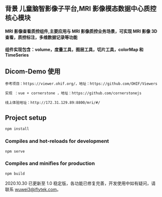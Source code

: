 ## 背景 儿童脑智影像子平台,MRI 影像模态数据中心质控核心模块

#### MRI 影像查看质控组件,主要应用与 MRI 影像质控业务场景，可实现 MRI 影像 3D 查看，质控标注，多维数据记录等功能

#### 组件实现包含：volume，度量工具，图层工具，切片工具，colorMap 和 TimeSeries

## Dicom-Demo 使用

```
参考项目：https://viewer.ohif.org/，地址：https://github.com/OHIF/Viewers

实现 ：vue + cornerstone ，地址：https://github.com/cornerstonejs

线上体验地址：http://172.31.129.89:8800/mri/#/
```

## Project setup

```
npm install
```

### Compiles and hot-reloads for development

```
npm serve
```

### Compiles and minifies for production

```
npm build
```

2020.10.30 已更新至 1.0 稳定版，各功能已修复完善，开发使用中如有疑问，请联系 wuwei3@iflytek.com。
